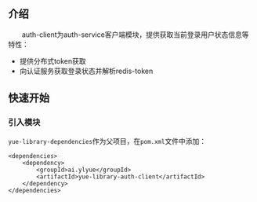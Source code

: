 ## 介绍
　　auth-client为auth-service客户端模块，提供获取当前登录用户状态信息等特性：
- 提供分布式token获取
- 向认证服务获取登录状态并解析redis-token

## 快速开始
### 引入模块
`yue-library-dependencies`作为父项目，在`pom.xml`文件中添加：
``` pom
<dependencies>
	<dependency>
		<groupId>ai.ylyue</groupId>
		<artifactId>yue-library-auth-client</artifactId>
	</dependency>
</dependencies>
```
